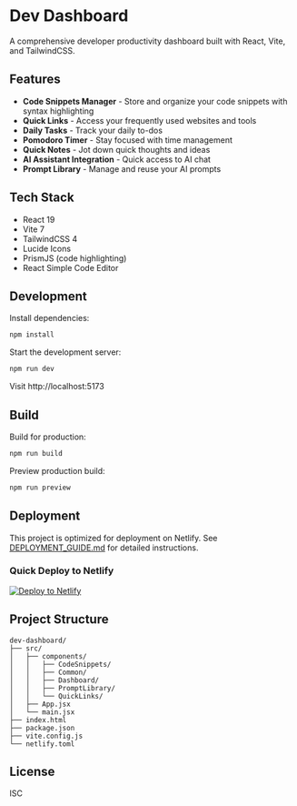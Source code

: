 # Dev Dashboard

A comprehensive developer productivity dashboard built with React, Vite, and TailwindCSS.

## Features

- **Code Snippets Manager** - Store and organize your code snippets with syntax highlighting
- **Quick Links** - Access your frequently used websites and tools
- **Daily Tasks** - Track your daily to-dos
- **Pomodoro Timer** - Stay focused with time management
- **Quick Notes** - Jot down quick thoughts and ideas
- **AI Assistant Integration** - Quick access to AI chat
- **Prompt Library** - Manage and reuse your AI prompts

## Tech Stack

- React 19
- Vite 7
- TailwindCSS 4
- Lucide Icons
- PrismJS (code highlighting)
- React Simple Code Editor

## Development

Install dependencies:
```bash
npm install
```

Start the development server:
```bash
npm run dev
```

Visit http://localhost:5173

## Build

Build for production:
```bash
npm run build
```

Preview production build:
```bash
npm run preview
```

## Deployment

This project is optimized for deployment on Netlify. See [DEPLOYMENT_GUIDE.md](./DEPLOYMENT_GUIDE.md) for detailed instructions.

### Quick Deploy to Netlify

[![Deploy to Netlify](https://www.netlify.com/img/deploy/button.svg)](https://app.netlify.com/start/deploy)

## Project Structure

```
dev-dashboard/
├── src/
│   ├── components/
│   │   ├── CodeSnippets/
│   │   ├── Common/
│   │   ├── Dashboard/
│   │   ├── PromptLibrary/
│   │   └── QuickLinks/
│   ├── App.jsx
│   └── main.jsx
├── index.html
├── package.json
├── vite.config.js
└── netlify.toml
```

## License

ISC

